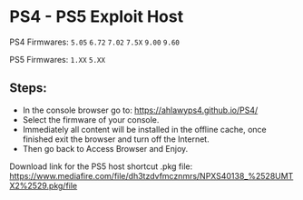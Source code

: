 # PS4 - PS5 Exploit Host
PS4 Firmwares: `5.05` `6.72` `7.02` `7.5X` `9.00` `9.60`

PS5 Firmwares: `1.XX` `5.XX`

## Steps:

- In the console browser go to: https://ahlawyps4.github.io/PS4/
- Select the firmware of your console.
- Immediately all content will be installed in the offline cache, once finished exit the browser and turn off the Internet.
- Then go back to Access Browser and Enjoy.

Download link for the PS5 host shortcut .pkg file:
https://www.mediafire.com/file/dh3tzdvfmcznmrs/NPXS40138_%2528UMTX2%2529.pkg/file
